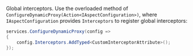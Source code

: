 Global interceptors. Use the overloaded method of `ConfigureDynamicProxy(Action<IAspectConfiguration>)`, where `IAspectConfiguration` provides `Interceptors` to register global interceptors:

```csharp
services.ConfigureDynamicProxy(config =>
{
    config.Interceptors.AddTyped<CustomInterceptorAttribute>();
});
```
